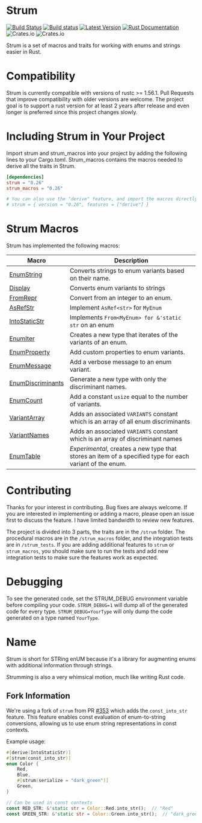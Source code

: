 # Strum

[![Build Status](https://travis-ci.com/Peternator7/strum.svg?branch=master)](https://travis-ci.com/Peternator7/strum)
[![Build status](https://ci.appveyor.com/api/projects/status/ji4f6n2m5lvu11xt?svg=true)](https://ci.appveyor.com/project/Peternator7/strum)
[![Latest Version](https://img.shields.io/crates/v/strum.svg)](https://crates.io/crates/strum)
[![Rust Documentation](https://docs.rs/strum/badge.svg)](https://docs.rs/strum)
![Crates.io](https://img.shields.io/crates/l/strum)
![Crates.io](https://img.shields.io/crates/d/strum)

Strum is a set of macros and traits for working with enums and strings easier in Rust.

# Compatibility

Strum is currently compatible with versions of rustc >= 1.56.1. Pull Requests that improve compatibility with older
versions are welcome. The project goal is to support a rust version for at least 2 years after release 
and even longer is preferred since this project changes slowly.

# Including Strum in Your Project

Import strum and strum_macros into your project by adding the following lines to your
Cargo.toml. Strum_macros contains the macros needed to derive all the traits in Strum.

```toml
[dependencies]
strum = "0.26"
strum_macros = "0.26"

# You can also use the "derive" feature, and import the macros directly from "strum"
# strum = { version = "0.26", features = ["derive"] }
```

# Strum Macros

Strum has implemented the following macros:

| Macro | Description |
| --- | ----------- |
| [EnumString] | Converts strings to enum variants based on their name. |
| [Display] | Converts enum variants to strings |
| [FromRepr] | Convert from an integer to an enum. |
| [AsRefStr] | Implement `AsRef<str>` for `MyEnum` |
| [IntoStaticStr] | Implements `From<MyEnum> for &'static str` on an enum |
| [EnumIter] | Creates a new type that iterates of the variants of an enum. |
| [EnumProperty] | Add custom properties to enum variants. |
| [EnumMessage] | Add a verbose message to an enum variant. |
| [EnumDiscriminants] | Generate a new type with only the discriminant names. |
| [EnumCount] | Add a constant `usize` equal to the number of variants. |
| [VariantArray] | Adds an associated `VARIANTS` constant which is an array of all enum discriminants |
| [VariantNames] | Adds an associated `VARIANTS` constant which is an array of discriminant names |
| [EnumTable] | *Experimental*, creates a new type that stores an item of a specified type for each variant of the enum. |

# Contributing

Thanks for your interest in contributing. Bug fixes are always welcome. If you are interested in implementing or
adding a macro, please open an issue first to discuss the feature. I have limited bandwidth to review new features.

The project is divided into 3 parts, the traits are in the
`/strum` folder. The procedural macros are in the `/strum_macros` folder, and the integration tests are
in `/strum_tests`. If you are adding additional features to `strum` or `strum_macros`, you should make sure
to run the tests and add new integration tests to make sure the features work as expected.

# Debugging

To see the generated code, set the STRUM_DEBUG environment variable before compiling your code.
`STRUM_DEBUG=1` will dump all of the generated code for every type. `STRUM_DEBUG=YourType` will
only dump the code generated on a type named `YourType`.

# Name

Strum is short for STRing enUM because it's a library for augmenting enums with additional
information through strings.

Strumming is also a very whimsical motion, much like writing Rust code.

[EnumString]: https://docs.rs/strum_macros/latest/strum_macros/derive.EnumString.html
[Display]: https://docs.rs/strum_macros/latest/strum_macros/derive.Display.html
[AsRefStr]: https://docs.rs/strum_macros/latest/strum_macros/derive.AsRefStr.html
[IntoStaticStr]: https://docs.rs/strum_macros/latest/strum_macros/derive.IntoStaticStr.html
[EnumIter]: https://docs.rs/strum_macros/latest/strum_macros/derive.EnumIter.html
[EnumIs]: https://docs.rs/strum_macros/latest/strum_macros/derive.EnumIs.html
[EnumProperty]: https://docs.rs/strum_macros/latest/strum_macros/derive.EnumProperty.html
[EnumMessage]: https://docs.rs/strum_macros/latest/strum_macros/derive.EnumMessage.html
[EnumDiscriminants]: https://docs.rs/strum_macros/latest/strum_macros/derive.EnumDiscriminants.html
[EnumCount]: https://docs.rs/strum_macros/latest/strum_macros/derive.EnumCount.html
[FromRepr]: https://docs.rs/strum_macros/latest/strum_macros/derive.FromRepr.html
[VariantArray]: https://docs.rs/strum_macros/latest/strum_macros/derive.VariantArray.html
[VariantNames]: https://docs.rs/strum_macros/latest/strum_macros/derive.VariantNames.html
[EnumTable]: https://docs.rs/strum_macros/latest/strum_macros/derive.EnumTable.html

## Fork Information

We're using a fork of `strum` from PR [#353](https://github.com/Peternator7/strum/pull/353) which adds the `const_into_str` feature. This feature enables const evaluation of enum-to-string conversions, allowing us to use enum string representations in const contexts.

Example usage:
```rust
#[derive(IntoStaticStr)]
#[strum(const_into_str)]
enum Color {
    Red,
    Blue,
    #[strum(serialize = "dark_green")]
    Green,
}

// Can be used in const contexts
const RED_STR: &'static str = Color::Red.into_str();  // "Red"
const GREEN_STR: &'static str = Color::Green.into_str();  // "dark_green"